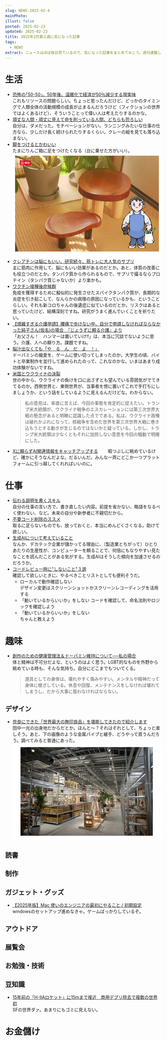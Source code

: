 ```yaml
---
slug: NEWS-2025-02-4
mainPhoto: 
illust: false
posted: 2025-02-23
updated: 2025-02-23
title: 2025年2月第三週に気になった記事
tags:
  - NEWS
extract: ニュースはほぼ毎日見ているので、気になった記事をまとめておこう。週刊連載したい。
---
```

# 生活

- [恐怖の｢50-50｣。50年後、温暖化で経済が50％減少する現実味](https://www.gizmodo.jp/2025/02/may_lose_50percent_of_gdp_due_to_global_warming.html)  
  これもリソースの問題らしい。ちょっと思ったんだけど、どっかのタイミングで人類全体の活動規模の成長が止まるんだろうけど（フィクションの世界ではよくあるけど）、そういうことって偉い人は考えたりするのかな。
- [頑丈な人間・頑丈に見えて命を削っている人間、どちらも恐ろしい](https://p-shirokuma.hatenadiary.com/entry/20250224/1740393369)  
  自分は、ダメだった。モチベーションがない。ランニングみたいな仕事の仕方なら、少しだけ長く続けられたりするくらい。クレーの絵を見ても落ち込まない。
- [脚をつけるとかわいい](https://magazine.cainz.com/article/213027)  
  たまにりんご箱に足をつけたくなる（台に乗せた方がいい）。  
  ![なか憲人の絵って好きだな](../../../images/news/2025/2025-02-23-NEWS/01.png)
- [クレアチンは脳にもいい、研究続々、筋トレに大人気のサプリ](https://natgeo.nikkeibp.co.jp/atcl/news/25/022100101/)  
  主に筋肉に作用して、脳にもいい効果があるのだとか。あと、体質の改善にも役立つのだとか。タンパク質から作られるもので、サプリで撮るならプロテイン（タンパク質じゃないか）より楽かも。
- [ワクチン接種後症候群](http://finalvent.cocolog-nifty.com/fareastblog/2025/02/post-3f30b4.html)  
  免疫を獲得するために擬似的に発生させたスパイクタンパク質が、長期的な炎症を引き起こして、なんらかの病理の原因になっているかも、ということらしい。それも新コロちゃんの後遺症に似ているのだとか。リスクはあると思っていたけど、結構深刻ですね。研究がうまく進んでいくことを祈りたい。
- [【煩雑すぎる介護申請】腰痛で歩けない中、自分で申請しなければならなかった純子さん(仮名)の場合　『じょうずに頼る介護』より](https://ohtabookstand.com/2025/02/kaigo-02/)  
  「お父さん！　ハンマーは置いていけ!!」は、本当に冗談でないように思う。介護、人への頼り方。課題ですね。
- [脳汁出なくても「や　る　ん　だ　よ　！」](https://blog.tinect.jp/?p=89052)  
  ドーパミンの寵愛を、ゲームに使い切ってしまったのか。大学生の頃、バイトと卒業制作を並行して進められたのって、これなのかな。いまはあまり成功体験がないですね。
- [米国とウクライナの決裂](http://finalvent.cocolog-nifty.com/fareastblog/2025/03/post-56c4a8.html)  
  世の中から、ウクライナの負けを口に出さずとも望んでいる雰囲気がでてきてるのか。西側世界と、東側世界が、当事者を傍に置いてこれで手打ちにしましょうか、という話をしているように見えるんだけどな。わからない。  
  > 私の意見は、率直に言えば、今回の事態を肯定的に捉えたい。トランプ米大統領が、ウクライナ戦争のエスカレーションには第三次世界大戦の懸念があると明瞭に認識した点でである。私は、ウクライナ政権は破れかぶれになって、核戦争を含めた世界を第三次世界大戦に巻き込もうとする動きが生じるのではないかと疑っている。しかし、トランプ米大統領は少なくともそれに加担しない意思を今回の騒動で明確にした。
- [Xに頼らずAI関連情報をキャッチアップする](https://zenn.dev/discus0434/articles/6e5add61970786)　　
   暇つぶしに眺めているけど、確かにそうなんだよな。だるいんだ。みんな一斉にどこか一つプラットフォームに引っ越してくれればいいのに。

# 仕事

- [伝わる説明を書くスキル](https://qiita.com/bread_ha/items/934ba71671f5369f84c2)  
  自分の仕事の言い方で、書き直したい内容。前提を省かない、略語をなるべく使わない、など。未来の自分や新参者に不親切だから。
- [不要コード削除のススメ](https://www.docswell.com/s/naopusyu/KYD7W3-unused-code-cleanup#p32)  
  取るに足らないものでも、放っておくと、本当にめんどくさくなる。助けて欲しい。
- [生成AIについて考えていること](https://blog.smasato.net/entry/2025/02/27/190743)  
  なんか、デカテック企業が儲かってる理由に、（製造業とちがって）ひとりあたりの生産性が、コンピューターを頼ることで、何倍にもなりやすい見たなことを読んだことがある気がする。生成AIはそうした傾向を加速させるのだろうか。
- [コードレビュー時に"しないこと"３選](https://qiita.com/taka_xin/items/cef8cd6d284eb8034890)  
  確認して欲しいときに、やるべきことリストとしても便利そうだ。
    - ローカルで動作確認しない  
      デザイン変更はスクリーンショットかスクリーンレコーディングを活用する
    - 「動いているからいいか」をしない
      コードを確認して、命名法則やロジックを確認しよう
    - 「動いているからいいか」をしない  
      ちゃんと教えよう

# 趣味

- [創作のための健康管理法＆ドーパミン維持について──私の場合](https://p-shirokuma.hatenadiary.com/entry/20250228/1740747600)  
  体と精神は不可分だよな、というのはよく思う。LGBT的なものを外野から眺めている時も、そんな気持ち。自分にどこまでもついてくる。  
  > 道具としての身体は、壊れやすく傷みやすい。メンタルや精神だって身体に根ざしている。休息や回復、メンテナンスをしなければ壊れてしまうし、だから大事に扱わなければならない。

## デザイン

- [奈良にできた「世界最大の無印良品」を堪能してきたので紹介します](https://note.com/tyari/n/n864e7b898201)  
  田中一光の出身地だからだとか。ほんと〜？それはそれとして、ちょっと楽しそう。あと、下の画像のような金属パイプと継手、どうやって買うんだろう。調べてみると普通にあった。
  ![店内の様子で気になったもの](../../../images/news/2025/2025-02-23-NEWS/02.png)

## 読書

## 制作

## ガジェット・グッズ

- [【2025年版】Mac 使いのエンジニアの最初にやること / 初期設定](https://zenn.dev/gahuto/articles/tkt-mac-preferences-2025)  
  windowsのセットアップ進めなきゃ。ゲームばっかりしているぞ。

## アウトドア

## 展覧会

## お勉強・技術

## 豆知識

- [15年前の「H-IIAロケット」に15mまで接近　商用デブリ除去で複数の世界初](https://www.watch.impress.co.jp/docs/news/1665966.html)  
  SFの世界ダァ。あまりにもゴミに見えない。

# お金儲け